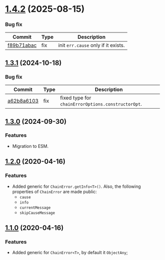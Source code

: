 <a name="1.4.2"></a>
# [1.4.2](https://github.com/ts-stack/chain-error/releases/tag/1.4.2) (2025-08-15)

### Bug fix

| Commit | Type | Description |
| -- | -- | -- |
| [f89b71abac](https://github.com/ts-stack/chain-error/commit/f89b71abac) | fix | init `err.cause` only if it exists. |

<a name="1.3.1"></a>
## [1.3.1](https://github.com/ts-stack/chain-error/releases/tag/1.3.1) (2024-10-18)

### Bug fix

| Commit | Type | Description |
| -- | -- | -- |
| [a62b8a6103](https://github.com/ts-stack/chain-error/commit/a62b8a6103616ea8) | fix | fixed type for `chainErrorOptions.constructorOpt`. |

<a name="1.3.0"></a>
## [1.3.0](https://github.com/ts-stack/chain-error/releases/tag/1.3.0) (2024-09-30)

### Features

- Migration to ESM.

<a name="1.2.0"></a>
## [1.2.0](https://github.com/ts-stack/chain-error/releases/tag/1.2.0) (2020-04-16)

### Features

- Added generic for `ChainError.getInfo<T>()`. Also, the following properties of `ChainError` are made public:
  - `cause`
  - `info`
  - `currentMessage`
  - `skipCauseMessage`

<a name="1.1.0"></a>
## [1.1.0](https://github.com/ts-stack/chain-error/releases/tag/1.1.0) (2020-04-16)

### Features

- Added generic for `ChainError<T>`, by default it `ObjectAny`;
